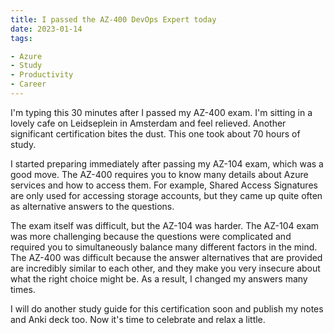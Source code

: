```yaml
---
title: I passed the AZ-400 DevOps Expert today
date: 2023-01-14
tags:

- Azure
- Study
- Productivity
- Career
---
```

I'm typing this 30 minutes after I passed my AZ-400 exam. I'm sitting in a lovely cafe on Leidseplein in Amsterdam and feel relieved. Another significant certification bites the dust. This one took about 70 hours of study.

I started preparing immediately after passing my AZ-104 exam, which was a good move. The AZ-400 requires you to know many details about Azure services and how to access them. For example, Shared Access Signatures are only used for accessing storage accounts, but they came up quite often as alternative answers to the questions.

The exam itself was difficult, but the AZ-104 was harder. The AZ-104 exam was more challenging because the questions were complicated and required you to simultaneously balance many different factors in the mind. The AZ-400 was difficult because the answer alternatives that are provided are incredibly similar to each other, and they make you very insecure about what the right choice might be. As a result, I changed my answers many times.

I will do another study guide for this certification soon and publish my notes and Anki deck too. Now it's time to celebrate and relax a little.
